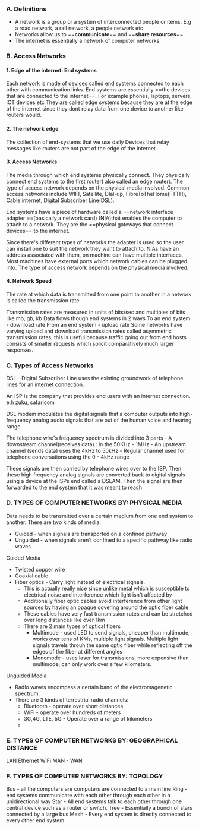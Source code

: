 ### A. Definitions 
- A network is a group or a system of interconnected people or items. E.g a road network, a rail network, a people network etc
- Networks allow us to ==**communicate**== and ==**share resources**==
- The internet is essentially a network of computer networks 

### B. Access Networks 

#### 1. Edge of the internet: End systems 

Each network is made of devices called end systems connected to each other with communication links. 
End systems are essentially ==the devices that are connected to the internet==. For example phones, laptops, servers, IOT devices etc 
They are called edge systems because they are at the edge of the internet since they dont relay data from one device to another like routers would. 

#### 2. The network edge

The collection of end-systems that we use daily
Devices that relay messages like routers are not part of the edge of the internet. 

#### 3. Access Networks

The media through which end systems physically connect. 
They physically connect end systems to the first router( also called an edge router).
The type of access network depends on the physical media involved. 
Common access networks include WIFI, Satellite, DIal-up, FibreToTheHome(FTTH), Cable internet, Digital Subscriber Line(DSL).

End systems have a piece of hardware called a ==network interface adapter ==(basically a network card) (NIA)that enables the computer to attach to a network. They are the ==physical gateways that connect devices== to the internet. 

Since there's different types of networks the adapter is used so the user can install one to suit the network they want to attach to.
NIAs have an address associated with them, on machine can have multiple interfaces. Most machines have external ports which network cables can be plugged into. The type of access network depends on the physical media involved. 

#### 4. Network Speed 
The rate at which data is transmitted from one point to another in a network is called the transmission rate. 

Transmission rates are measured in units of bits/sec and multiples of bits like mb, gb, kb
Data flows though end systems in 2 ways 
To an end system  - download rate 
From an end system - upload rate 
Some networks have varying upload and download transmission rates called asymmetric transmission rates, this is useful because traffic going out from end hosts consists of smaller requests which solicit comparatively much larger responses. 


### C. Types of Access Networks

DSL - Digital Subscriber Line uses the existing groundwork of telephone lines for an internet connection. 

An ISP is the company that provides end users with an internet connection. e.h zuku, safaricom 

DSL modem modulates the digital signals that a computer outputs into high-frequency analog audio signals that are out of the human voice and hearing range.

The telephone wire's frequency spectrum is divided into 3 parts 
	- A downstream channel(receives data) : in the 50KHz - 1MHz
	- An upstream channel (sends data) uses the 4kHz to 50kHz
	- Regular channel used for telephone conversations using the 0 - 4kHz range

These signals are then carried by telephone  wires over to the ISP. Then these high frequency analog signals are converted back to digital signals using a device at the ISPs end called a DSLAM. Then the signal are then forwarded to the end system that it was  meant to reach


### D. TYPES OF COMPUTER NETWORKS BY: PHYSICAL MEDIA

Data needs to be transmitted over a certain medium from one end system to another. 
There are two kinds of media. 
- Guided - when signals are transported on a confined pathway
- Unguided - when signals aren't confined to a specific pathway like radio waves

Guided Media 
- Twisted copper wire 
- Coaxial cable 
- Fiber optics - Carry light instead of electrical signals. 
	- This is actually really nice since unlike metal which is susceptible to electrical noise and interference which light isn't affected by
	- Additionally fiber optic cables avoid interference from other light sources by having an opaque covering around the optic fiber cable 
	- These cables have very fast transmission rates and can be stretched over long distances like over 1km 
	- There are 2 main types of optical fibers 
		- Multimode - used LED to send signals, cheaper than multimode, works over tens of KMs, multiple light signals. Multiple light signals travels throuh the same optic fiber while reflecting off the edges of the fiber at different angles
		- Monomode - uses laser for transmissions, more expensive than multimode, can only work over a few kilometers. 
	
Unguided Media

- Radio waves encompass a certain band of the electromagenetic spectrum. 
- There are 3 kinds of terrestrial radio channels: 
	- Bluetooth - operate over short distances  
	- WiFi - operate over hundreds of meters
	- 3G,4G, LTE, 5G - Operate over a range of kilometers 
	- 


### E. TYPES OF COMPUTER NETWORKS BY: GEOGRAPHICAL DISTANCE

LAN
Ethernet 
WiFi 
MAN - 
WAN

### F. TYPES OF COMPUTER NETWORKS BY: TOPOLOGY

Bus - all the computers are computers are connected to a main line 
Ring - end systems communicate with each other through each other in a unidirectional way 
Star - All end systems talk to each other through one central device such as a router or switch. 
Tree - Essentially a bunch of stars connected by a large bus
Mesh  - Every end system is directly connected to every other end system 
